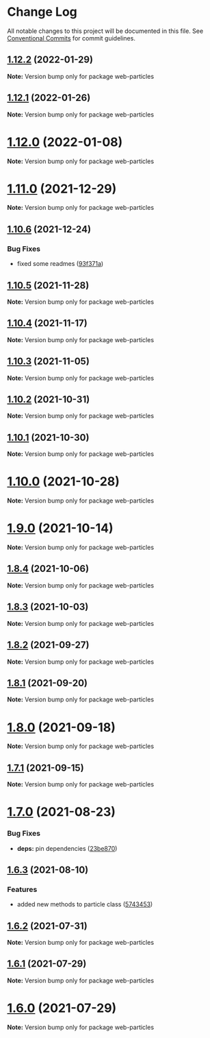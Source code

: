 # Change Log

All notable changes to this project will be documented in this file.
See [Conventional Commits](https://conventionalcommits.org) for commit guidelines.

## [1.12.2](https://github.com/matteobruni/tsparticles/compare/web-particles@1.12.1...web-particles@1.12.2) (2022-01-29)

**Note:** Version bump only for package web-particles





## [1.12.1](https://github.com/matteobruni/tsparticles/compare/web-particles@1.12.0...web-particles@1.12.1) (2022-01-26)

**Note:** Version bump only for package web-particles





# [1.12.0](https://github.com/matteobruni/tsparticles/compare/web-particles@1.11.0...web-particles@1.12.0) (2022-01-08)

**Note:** Version bump only for package web-particles





# [1.11.0](https://github.com/matteobruni/tsparticles/compare/web-particles@1.10.6...web-particles@1.11.0) (2021-12-29)

**Note:** Version bump only for package web-particles





## [1.10.6](https://github.com/matteobruni/tsparticles/compare/web-particles@1.10.5...web-particles@1.10.6) (2021-12-24)


### Bug Fixes

* fixed some readmes ([93f371a](https://github.com/matteobruni/tsparticles/commit/93f371ab82a5074d34ec7632ade41edc3dbf0ec7))





## [1.10.5](https://github.com/matteobruni/tsparticles/compare/web-particles@1.10.4...web-particles@1.10.5) (2021-11-28)

**Note:** Version bump only for package web-particles





## [1.10.4](https://github.com/matteobruni/tsparticles/compare/web-particles@1.10.3...web-particles@1.10.4) (2021-11-17)

**Note:** Version bump only for package web-particles





## [1.10.3](https://github.com/matteobruni/tsparticles/compare/web-particles@1.10.2...web-particles@1.10.3) (2021-11-05)

**Note:** Version bump only for package web-particles





## [1.10.2](https://github.com/matteobruni/tsparticles/compare/web-particles@1.10.1...web-particles@1.10.2) (2021-10-31)

**Note:** Version bump only for package web-particles





## [1.10.1](https://github.com/matteobruni/tsparticles/compare/web-particles@1.10.0...web-particles@1.10.1) (2021-10-30)

**Note:** Version bump only for package web-particles





# [1.10.0](https://github.com/matteobruni/tsparticles/compare/web-particles@1.9.0...web-particles@1.10.0) (2021-10-28)

**Note:** Version bump only for package web-particles





# [1.9.0](https://github.com/matteobruni/tsparticles/compare/web-particles@1.8.4...web-particles@1.9.0) (2021-10-14)

**Note:** Version bump only for package web-particles





## [1.8.4](https://github.com/matteobruni/tsparticles/compare/web-particles@1.8.3...web-particles@1.8.4) (2021-10-06)

**Note:** Version bump only for package web-particles





## [1.8.3](https://github.com/matteobruni/tsparticles/compare/web-particles@1.8.2...web-particles@1.8.3) (2021-10-03)

**Note:** Version bump only for package web-particles





## [1.8.2](https://github.com/matteobruni/tsparticles/compare/web-particles@1.8.1...web-particles@1.8.2) (2021-09-27)

**Note:** Version bump only for package web-particles





## [1.8.1](https://github.com/matteobruni/tsparticles/compare/web-particles@1.8.0...web-particles@1.8.1) (2021-09-20)

**Note:** Version bump only for package web-particles





# [1.8.0](https://github.com/matteobruni/tsparticles/compare/web-particles@1.7.1...web-particles@1.8.0) (2021-09-18)

**Note:** Version bump only for package web-particles





## [1.7.1](https://github.com/matteobruni/tsparticles/compare/web-particles@1.7.0...web-particles@1.7.1) (2021-09-15)

**Note:** Version bump only for package web-particles





# [1.7.0](https://github.com/matteobruni/tsparticles/compare/web-particles@1.6.3...web-particles@1.7.0) (2021-08-23)


### Bug Fixes

* **deps:** pin dependencies ([23be870](https://github.com/matteobruni/tsparticles/commit/23be8708d698e1e37a18f2ed292cbccffb0f1e47))





## [1.6.3](https://github.com/matteobruni/tsparticles/compare/web-particles@1.6.2...web-particles@1.6.3) (2021-08-10)


### Features

* added new methods to particle class ([5743453](https://github.com/matteobruni/tsparticles/commit/5743453906001569f262888aa54539ad4e1463ac))





## [1.6.2](https://github.com/matteobruni/tsparticles/compare/web-particles@1.6.1...web-particles@1.6.2) (2021-07-31)

**Note:** Version bump only for package web-particles





## [1.6.1](https://github.com/matteobruni/tsparticles/compare/web-particles@1.6.0...web-particles@1.6.1) (2021-07-29)

**Note:** Version bump only for package web-particles





# [1.6.0](https://github.com/matteobruni/tsparticles/compare/web-particles@1.5.0...web-particles@1.6.0) (2021-07-29)

**Note:** Version bump only for package web-particles
